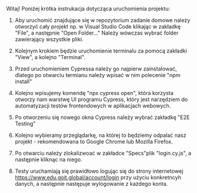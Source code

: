 Witaj!
Poniżej krótka instrukacja dotycząca uruchomienia projektu:

1. Aby uruchomić znajdujące się w repozytorium zadanie domowe należy otworzyć cały projekt np. w Visual Studio Code klikając w zakładkę "File", a następnie "Open Folder..."
Należy wówczas wybrać folder zawierający wszystkie pliki.

2. Kolejnym krokiem będzie uruchomienie terminalu za pomocą zakładki "View", a kolejno "Terminal".

3. Przed uruchomieniem Cypressa należy go najpierw zainstalować, dlatego po otwarciu termianu należy wpisać w nim polecenie  "npm install" 

4. Kolejno wpisujemy komendę "npx cypress open", która korzysta otworzy nam warstwę UI programu Cypress, który jest narzędziem do automatyzacji testów frontendowych w aplikacjach webowych.

5. Po otworzeniu się nowego okna Cypress należy wybrać zakładkę "E2E Testing"

6. Kolejno wybieramy przeglądarkę, na której to będziemy odpalać nasz projekt - rekomendowana to Google Chrome lub Mozilla Firefox.

7. Po otwarciu należy zlokalizwoać w zakładce "Specs"plik "login.cy.js", a następnie kliknąc na niego.

8. Testy uruchamiają się prawidłowo logując się do strony internetowej https://www.edu.goit.global/account/login przy użyciu konkretncyh danych, a następnie następuje wylogowanie z każdego konta.
